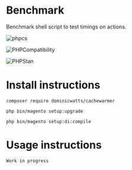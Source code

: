 # Benchmark #

Benchmark shell script to test timings on actions.

![phpcs](https://github.com/DominicWatts/CacheWarmer/workflows/phpcs/badge.svg)

![PHPCompatibility](https://github.com/DominicWatts/CacheWarmer/workflows/PHPCompatibility/badge.svg)

![PHPStan](https://github.com/DominicWatts/CacheWarmer/workflows/PHPStan/badge.svg)

# Install instructions #

`composer require dominicwatts/cachewarmer`

`php bin/magento setup:upgrade`

`php bin/magento setup:di:compile`

# Usage instructions #

    Work in progress